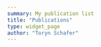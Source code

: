 ```yaml
---
summary: My publication list
title: "Publications"
type: widget_page
author: "Toryn Schafer"
---
```


